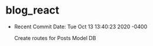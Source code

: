# blog_react

- Recent Commit
Date:   Tue Oct 13 13:40:23 2020 -0400

    Create routes for Posts Model DB
